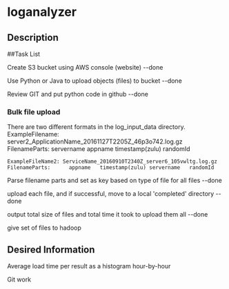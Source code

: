 # loganalyzer
## Description

##Task List

Create S3 bucket using AWS console (website)  --done

Use Python or Java to upload objects (files) to bucket --done

Review GIT and put python code in github --done

### Bulk file upload
There are two different formats in the log_input_data directory.
    ExampleFilename: server2_ApplicationName_20161127T2205Z_46p3o742.log.gz
    FilenameParts:  servername  appname    timestamp(zulu)  randomId

    ExampleFileName2: ServiceName_20160910T2340Z_server6_105vwltg.log.gz
    FilenameParts:      appname   timestamp(zulu) servername   randomId
 
Parse filename parts and set as key based on type of file for all files --done
 
upload each file, and if successful, move to a local 'completed' directory --done

output total size of files and total time it took to upload them all --done

give set of files to hadoop

## Desired Information
Average load time per result as a histogram hour-by-hour


Git work